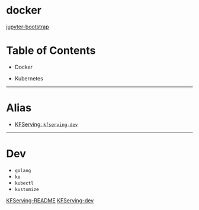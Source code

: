 # docker

[jupyter-bootstrap](https://github.com/pydemia/jupyter-bootstrap)

# Table of Contents

* Docker

* Kubernetes


---
# Alias

* [KFServing: `kfserving-dev`](kubernetes/apps/kfserving/README.md)

---
# Dev

* `golang`
* `ko`
* `kubectl`
* `kustomize`

[KFServing-README](https://github.com/kubeflow/kfserving/tree/master/docs)
[KFServing-dev](https://github.com/kubeflow/kfserving/blob/master/docs/DEVELOPER_GUIDE.md)